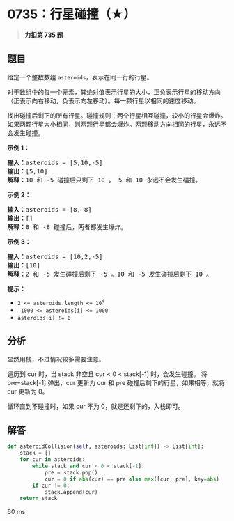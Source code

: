 # 0735：行星碰撞（★）


> <u>**[力扣第 735 题](https://leetcode.cn/problems/asteroid-collision/)**</u>

## 题目

<p>给定一个整数数组 <code>asteroids</code>，表示在同一行的行星。</p>

<p>对于数组中的每一个元素，其绝对值表示行星的大小，正负表示行星的移动方向（正表示向右移动，负表示向左移动）。每一颗行星以相同的速度移动。</p>

<p>找出碰撞后剩下的所有行星。碰撞规则：两个行星相互碰撞，较小的行星会爆炸。如果两颗行星大小相同，则两颗行星都会爆炸。两颗移动方向相同的行星，永远不会发生碰撞。</p>



<p><strong>示例 1：</strong></p>

<pre>
<strong>输入：</strong>asteroids = [5,10,-5]
<strong>输出：</strong>[5,10]
<b>解释：</b>10 和 -5 碰撞后只剩下 10 。 5 和 10 永远不会发生碰撞。</pre>

<p><strong>示例 2：</strong></p>

<pre>
<strong>输入：</strong>asteroids = [8,-8]
<strong>输出：</strong>[]
<b>解释：</b>8 和 -8 碰撞后，两者都发生爆炸。</pre>

<p><strong>示例 3：</strong></p>

<pre>
<strong>输入：</strong>asteroids = [10,2,-5]
<strong>输出：</strong>[10]
<b>解释：</b>2 和 -5 发生碰撞后剩下 -5 。10 和 -5 发生碰撞后剩下 10 。</pre>



<p><strong>提示：</strong></p>

<ul>
<li><code>2 &lt;= asteroids.length &lt;= 10<sup>4</sup></code></li>
<li><code>-1000 &lt;= asteroids[i] &lt;= 1000</code></li>
<li><code>asteroids[i] != 0</code></li>
</ul>


## 分析

显然用栈，不过情况较多需要注意。

遍历到 cur 时，当 stack 非空且 cur < 0 < stack[-1] 时，会发生碰撞。
将 pre=stack[-1] 弹出，cur 更新为 cur 和 pre 碰撞后剩下的行星，如果相等，就将 cur 更新为 0。

循环直到不碰撞时，如果 cur 不为 0，就是还剩下的，入栈即可。

## 解答

```python
def asteroidCollision(self, asteroids: List[int]) -> List[int]:
	stack = []
	for cur in asteroids:
		while stack and cur < 0 < stack[-1]:
			pre = stack.pop()
			cur = 0 if abs(cur) == pre else max([cur, pre], key=abs)
		if cur != 0:
			stack.append(cur)
	return stack
```

60 ms


